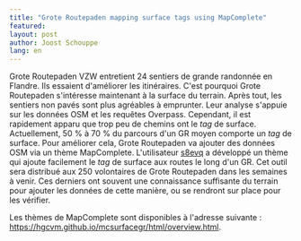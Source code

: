 ```yaml
---
title: "Grote Routepaden mapping surface tags using MapComplete"
featured:
layout: post
author: Joost Schouppe
lang: en
---
```


Grote Routepaden VZW entretient 24 sentiers de grande randonnée en Flandre. Ils essaient d'améliorer les itinéraires. C'est pourquoi Grote Routepaden s'intéresse maintenant à la surface du terrain. Après tout, les sentiers non pavés sont plus agréables à emprunter. Leur analyse s'appuie sur les données OSM et les requêtes Overpass. Cependant, il est rapidement apparu que trop peu de chemins ont le *tag* de surface. Actuellement, 50 % à 70 % du parcours d'un GR moyen comporte un *tag* de surface. Pour améliorer cela, Grote Routepaden va ajouter des données OSM via un thème MapComplete. L'utilisateur [s8evq](https://www.openstreetmap.org/user/s8evq) a développé un thème qui ajoute facilement le *tag* de surface aux routes le long d'un GR. Cet outil sera distribué aux 250 volontaires de Grote Routepaden dans les semaines à venir. Ces derniers ont souvent une connaissance suffisante du terrain pour ajouter les données de cette manière, ou se rendront sur place pour les vérifier.

Les thèmes de MapComplete sont disponibles à l'adresse suivante : <https://hgcvm.github.io/mcsurfacegr/html/overview.html>.
